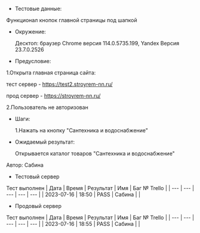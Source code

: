 * Тестовые данные:

 Функционал кнопок главной страницы под шапкой
 
 * Окружение: 

	Десктоп: браузер Chrome версия 114.0.5735.199, Yandex Версия 23.7.0.2526
	
* Предусловие:

 1.Открыта главная страница сайта:
 
 тест сервер - https://test2.stroyrem-nn.ru/
 
 прод сервер - https://stroyrem-nn.ru/
 
 2.Пользователь не авторизован
 
* Шаги:

  1.Нажать на кнопку "Сантехника и водоснабжение"

* Ожидаемый результат:

   Открывается каталог товаров "Сантехника и водоснабжение"


Автор: Сабина

* Тестовый сервер 

Тест выполнен
| Дата | Время | Результат | Имя | Баг № Trello |
| --- | --- | --- | --- | --- |
| 2023-07-16 | 18:50 | PASS | Сабина |   | 

* Продовый сервер

Тест выполнен
| Дата | Время | Результат | Имя | Баг № Trello |
| --- | --- | --- | --- | --- |
| 2023-07-16 | 18:55 | PASS | Сабина |   | 
